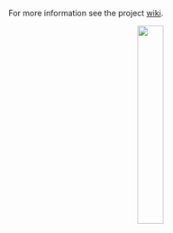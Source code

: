 
For more information see the project [wiki](https://github.com/jrbourbeau/anisotropy/wiki).


<p align="center">
	<img src='https://dl.dropboxusercontent.com/u/73749948/IceCubeGen2-verticalBW.png' width="30%">
</p>


